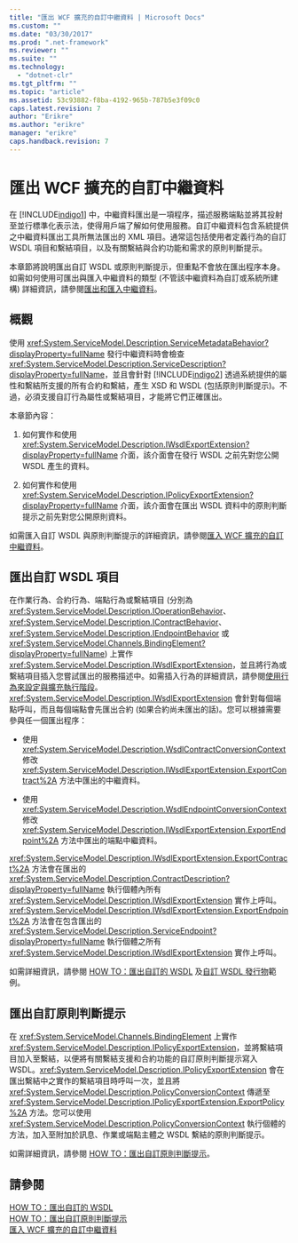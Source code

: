 ```yaml
---
title: "匯出 WCF 擴充的自訂中繼資料 | Microsoft Docs"
ms.custom: ""
ms.date: "03/30/2017"
ms.prod: ".net-framework"
ms.reviewer: ""
ms.suite: ""
ms.technology: 
  - "dotnet-clr"
ms.tgt_pltfrm: ""
ms.topic: "article"
ms.assetid: 53c93882-f8ba-4192-965b-787b5e3f09c0
caps.latest.revision: 7
author: "Erikre"
ms.author: "erikre"
manager: "erikre"
caps.handback.revision: 7
---
```

# 匯出 WCF 擴充的自訂中繼資料
在 [!INCLUDE[indigo1](../../../../includes/indigo1-md.md)] 中，中繼資料匯出是一項程序，描述服務端點並將其投射至並行標準化表示法，使得用戶端了解如何使用服務。自訂中繼資料包含系統提供之中繼資料匯出工具所無法匯出的 XML 項目。通常這包括使用者定義行為的自訂 WSDL 項目和繫結項目，以及有關繫結與合約功能和需求的原則判斷提示。  
  
 本章節將說明匯出自訂 WSDL 或原則判斷提示，但重點不會放在匯出程序本身。如需如何使用可匯出與匯入中繼資料的類型 \(不管該中繼資料為自訂或系統所建構\) 詳細資訊，請參閱[匯出和匯入中繼資料](../../../../docs/framework/wcf/feature-details/exporting-and-importing-metadata.md)。  
  
## 概觀  
 使用 <xref:System.ServiceModel.Description.ServiceMetadataBehavior?displayProperty=fullName> 發行中繼資料時會檢查 <xref:System.ServiceModel.Description.ServiceDescription?displayProperty=fullName>，並且會針對 [!INCLUDE[indigo2](../../../../includes/indigo2-md.md)] 透過系統提供的屬性和繫結所支援的所有合約和繫結，產生 XSD 和 WSDL \(包括原則判斷提示\)。不過，必須支援自訂行為屬性或繫結項目，才能將它們正確匯出。  
  
 本章節內容：  
  
1.  如何實作和使用 <xref:System.ServiceModel.Description.IWsdlExportExtension?displayProperty=fullName> 介面，該介面會在發行 WSDL 之前先對您公開 WSDL 產生的資料。  
  
2.  如何實作和使用 <xref:System.ServiceModel.Description.IPolicyExportExtension?displayProperty=fullName> 介面，該介面會在匯出 WSDL 資料中的原則判斷提示之前先對您公開原則資料。  
  
 如需匯入自訂 WSDL 與原則判斷提示的詳細資訊，請參閱[匯入 WCF 擴充的自訂中繼資料](../../../../docs/framework/wcf/extending/importing-custom-metadata-for-a-wcf-extension.md)。  
  
## 匯出自訂 WSDL 項目  
 在作業行為、合約行為、端點行為或繫結項目 \(分別為 <xref:System.ServiceModel.Description.IOperationBehavior>、<xref:System.ServiceModel.Description.IContractBehavior>、<xref:System.ServiceModel.Description.IEndpointBehavior> 或 <xref:System.ServiceModel.Channels.BindingElement?displayProperty=fullName>\) 上實作 <xref:System.ServiceModel.Description.IWsdlExportExtension>，並且將行為或繫結項目插入您嘗試匯出的服務描述中。如需插入行為的詳細資訊，請參閱[使用行為來設定與擴充執行階段](../../../../docs/framework/wcf/extending/configuring-and-extending-the-runtime-with-behaviors.md)。<xref:System.ServiceModel.Description.IWsdlExportExtension> 會針對每個端點呼叫，而且每個端點會先匯出合約 \(如果合約尚未匯出的話\)。您可以根據需要參與任一個匯出程序：  
  
-   使用 <xref:System.ServiceModel.Description.WsdlContractConversionContext> 修改 <xref:System.ServiceModel.Description.IWsdlExportExtension.ExportContract%2A> 方法中匯出的中繼資料。  
  
-   使用 <xref:System.ServiceModel.Description.WsdlEndpointConversionContext> 修改 <xref:System.ServiceModel.Description.IWsdlExportExtension.ExportEndpoint%2A> 方法中匯出的端點中繼資料。  
  
 <xref:System.ServiceModel.Description.IWsdlExportExtension.ExportContract%2A> 方法會在匯出的 <xref:System.ServiceModel.Description.ContractDescription?displayProperty=fullName> 執行個體內所有 <xref:System.ServiceModel.Description.IWsdlExportExtension> 實作上呼叫。<xref:System.ServiceModel.Description.IWsdlExportExtension.ExportEndpoint%2A> 方法會在包含匯出的 <xref:System.ServiceModel.Description.ServiceEndpoint?displayProperty=fullName> 執行個體之所有 <xref:System.ServiceModel.Description.IWsdlExportExtension> 實作上呼叫。  
  
 如需詳細資訊，請參閱 [HOW TO：匯出自訂的 WSDL](../../../../docs/framework/wcf/extending/how-to-export-custom-wsdl.md) 及[自訂 WSDL 發行物](../../../../docs/framework/wcf/samples/custom-wsdl-publication.md)範例。  
  
## 匯出自訂原則判斷提示  
 在 <xref:System.ServiceModel.Channels.BindingElement> 上實作 <xref:System.ServiceModel.Description.IPolicyExportExtension>，並將繫結項目加入至繫結，以便將有關繫結支援和合約功能的自訂原則判斷提示寫入 WSDL。<xref:System.ServiceModel.Description.IPolicyExportExtension> 會在匯出繫結中之實作的繫結項目時呼叫一次，並且將 <xref:System.ServiceModel.Description.PolicyConversionContext> 傳遞至 <xref:System.ServiceModel.Description.IPolicyExportExtension.ExportPolicy%2A> 方法。您可以使用 <xref:System.ServiceModel.Description.PolicyConversionContext> 執行個體的方法，加入至附加於訊息、作業或端點主體之 WSDL 繫結的原則判斷提示。  
  
 如需詳細資訊，請參閱 [HOW TO：匯出自訂原則判斷提示](../../../../docs/framework/wcf/extending/how-to-export-custom-policy-assertions.md)。  
  
## 請參閱  
 [HOW TO：匯出自訂的 WSDL](../../../../docs/framework/wcf/extending/how-to-export-custom-wsdl.md)   
 [HOW TO：匯出自訂原則判斷提示](../../../../docs/framework/wcf/extending/how-to-export-custom-policy-assertions.md)   
 [匯入 WCF 擴充的自訂中繼資料](../../../../docs/framework/wcf/extending/importing-custom-metadata-for-a-wcf-extension.md)